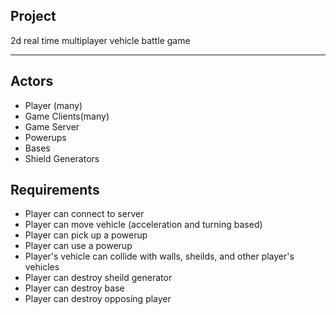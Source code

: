 ## Project
2d real time multiplayer vehicle battle game

-----

## Actors

- Player (many)
- Game Clients(many)
- Game Server
- Powerups
- Bases
- Shield Generators


## Requirements

- Player can connect to server
- Player can move vehicle (acceleration and turning based)
- Player can pick up a powerup
- Player can use a powerup
- Player's vehicle can collide with walls, sheilds, and other player's vehicles
- Player can destroy sheild generator
- Player can destroy base
- Player can destroy opposing player
 
